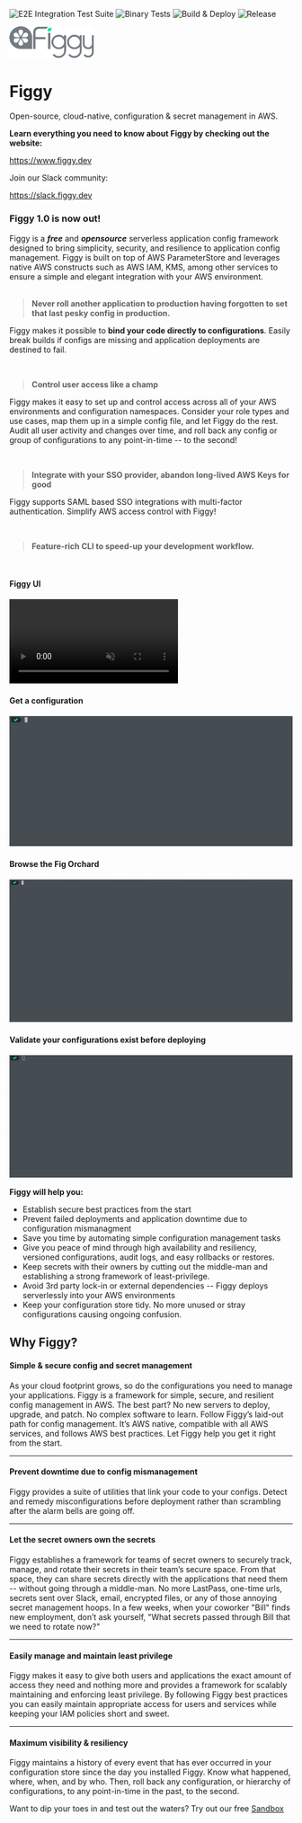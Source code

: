 ![E2E Integration Test Suite](https://github.com/figtools/figgy-cli/workflows/E2E%20Integration%20Test%20Suite/badge.svg?branch=master)
![Binary Tests](https://github.com/figtools/figgy-cli/workflows/Binary%20Tests/badge.svg?branch=master)
![Build & Deploy](https://github.com/figtools/figgy-cli/workflows/Build%20&%20Deploy/badge.svg?branch=master)
![Release](https://github.com/figtools/figgy-cli/workflows/Release/badge.svg)

<img src=".assets/media/svg/Brand/Lockups/Dark.svg" width="150" alt="Figgy"/>


# Figgy

Open-source, cloud-native, configuration & secret management in AWS.

**Learn everything you need to know about Figgy by checking out the website:**

https://www.figgy.dev

Join our Slack community:

https://slack.figgy.dev

### Figgy 1.0 is now out!

Figgy is a **_free_** and **_opensource_** serverless application config framework designed to bring simplicity, security, and resilience to 
application config management. Figgy is built on top of AWS ParameterStore and leverages native AWS constructs such as AWS IAM, 
KMS, among other services to ensure a simple and elegant integration with your AWS environment.
<br/>
<br/>

> **Never roll another application to production having forgotten to set that last pesky
config in production.**


Figgy makes it possible to **bind your code directly to configurations**. Easily break builds if configs 
are missing and application deployments are destined to fail.

<br/>

> **Control user access like a champ**


Figgy makes it easy to set up and control access across all of your AWS environments and configuration namespaces. Consider
your role types and use cases, map them up in a simple config file, and let Figgy do the rest. Audit all user activity and 
changes over time, and roll back any config or group of configurations to any point-in-time -- to the second!

<br/>

> **Integrate with your SSO provider, abandon long-lived AWS Keys for good**


Figgy supports SAML based SSO integrations with multi-factor authentication. Simplify AWS access control with Figgy!

<br/>

> **Feature-rich CLI to speed-up your development workflow.**

<br/>

#### Figgy UI

<video autoplay loop muted class="video"><source src="https://user-images.githubusercontent.com/26939612/116596793-d724d780-a8f2-11eb-8f55-7039068a89d8.mp4" type="video/mp4"></video>


#### Get a configuration
![Figgy Get](.assets/gifs/get.gif)

#### Browse the Fig Orchard
![Figgy Get](.assets/gifs/browse.gif)


#### Validate your configurations exist before deploying
![Figgy Validate](.assets/gifs/validate.gif)


**Figgy will help you:**

- Establish secure best practices from the start
- Prevent failed deployments and application downtime due to configuration mismanagment
- Save you time by automating simple configuration management tasks
- Give you peace of mind through high availability and resiliency, versioned configurations, audit logs, and easy rollbacks or restores.
- Keep secrets with their owners by cutting out the middle-man and establishing a strong framework of least-privilege. 
- Avoid 3rd party lock-in or external dependencies -- Figgy deploys serverlessly into your AWS environments
- Keep your configuration store tidy. No more unused or stray configurations causing ongoing confusion.


## Why Figgy?

#### Simple & secure config and secret management
As your cloud footprint grows, so do the configurations you need to manage your applications. 
Figgy is a framework for simple, secure, and resilient config management in AWS. The best part? No new servers to 
deploy, upgrade, and patch. No complex software to learn. Follow Figgy’s laid-out path for config management. 
It’s AWS native, compatible with all AWS services, and follows AWS best practices. Let Figgy help you get it right from the start.

---
#### Prevent downtime due to config mismanagement
Figgy provides a suite of utilities that link your code to your configs. 
Detect and remedy misconfigurations before deployment rather than scrambling after the alarm bells are going off.

---
#### Let the secret owners own the secrets
Figgy establishes a framework for teams of secret owners to securely track, manage, and rotate their secrets in their 
team’s secure space. From that space, they can share secrets directly with the applications that need them -- 
without going through a middle-man. No more LastPass, one-time urls, secrets sent over Slack, email, encrypted files, 
or any of those annoying secret management hoops. In a few weeks, when your coworker "Bill" finds new employment, 
don’t ask yourself, "What secrets passed through Bill that we need to rotate now?"

---
#### Easily manage and maintain least privilege
Figgy makes it easy to give both users and applications the exact amount of access they need and nothing more and provides
a framework for scalably maintaining and enforcing least privilege. By following Figgy best
practices you can easily maintain appropriate access for users and services while keeping your IAM policies short and sweet.

---
#### Maximum visibility & resiliency
Figgy maintains a history of every event that has ever occurred in your configuration store since the day you 
installed Figgy. Know what happened, where, when, and by who. Then, roll back any configuration, 
or hierarchy of configurations, to any point-in-time in the past, to the second.


Want to dip your toes in and test out the waters? Try out our free [Sandbox](https://www.figgy.dev/getting-started/sandbox/)
